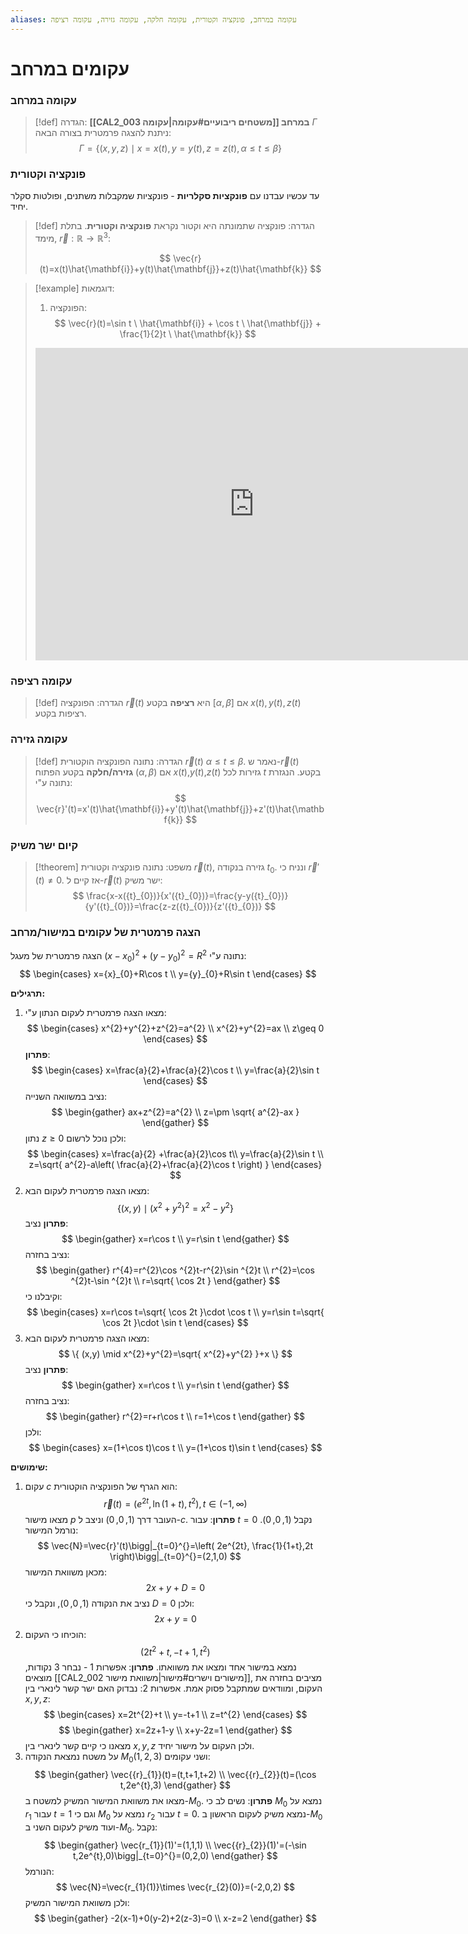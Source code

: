 ```yaml
---
aliases: עקומה במרחב, פונקציה וקטורית, עקומה חלקה, עקומה גזירה, עקומה רציפה
---
```

# עקומים במרחב
### עקומה במרחב
>[!def] הגדרה:
>**[[CAL2_003 משטחים ריבועיים#עקומה|עקומה]] במרחב** $\Gamma$ ניתנת להצגה פרמטרית בצורה הבאה:
>$$
> \Gamma=\{ (x,y,z)\mid x=x(t), y=y(t), z=z(t),\, \alpha\leq t\leq \beta \}
> $$

### פונקציה וקטורית
עד עכשיו עבדנו עם **פונקציות סקלריות** - פונקציות שמקבלות משתנים, ופולטות סקלר יחיד.

>[!def] הגדרה:
>פונקציה שתמונתה היא וקטור נקראת **פונקציה וקטורית**. בתלת מימד, $\vec{r}:\mathbb{R}\to \mathbb{R}^{3}$:
>
> $$
> \vec{r}(t)=x(t)\hat{\mathbf{i}}+y(t)\hat{\mathbf{j}}+z(t)\hat{\mathbf{k}}
> $$

>[!example] דוגמאות:
>1. הפונקציה:
>	$$
>	\vec{r}(t)=\sin t \ \hat{\mathbf{i}} + \cos t \ \hat{\mathbf{j}} + \frac{1}{2}t \ \hat{\mathbf{k}}
>	$$
>	<iframe scrolling="no" title="3D Curve"  class="geo" src="https://www.geogebra.org/material/iframe/id/n3fcn6ww/width/700/height/500/border/ffffff/sfsb/true/smb/false/stb/false/stbh/false/ai/false/asb/false/sri/false/rc/false/ld/false/sdz/true/ctl/false" width="700px" height="500px" style="border:0px;"> </iframe>

### עקומה רציפה
>[!def] הגדרה:
> הפונקציה $\vec{r}(t)$ היא **רציפה** בקטע $[\alpha,\beta]$ אם $x(t),y(t),z(t)$ רציפות בקטע.

### עקומה גזירה
>[!def] הגדרה:
>נתונה הפונקציה הוקטורית $\vec{r}(t)$ $\alpha\leq t\leq \beta$. נאמר ש-$\vec{r}(t)$ **גזירה/חלקה** בקטע הפתוח $(\alpha,\beta)$ אם $x(t)$,$y(t)$,$z(t)$ גזירות לכל $t$ בקטע. הנגזרת נתונה ע"י:
>$$
> \vec{r}'(t)=x'(t)\hat{\mathbf{i}}+y'(t)\hat{\mathbf{j}}+z'(t)\hat{\mathbf{k}}
> $$


### קיום ישר משיק
>[!theorem] משפט:
>נתונה פונקציה וקטורית $\vec{r}(t)$, גזירה בנקודה ${t}_{0}$. ונניח כי $\vec{r}'(t)\neq 0$. אז קיים ל-$\vec{r}(t)$ ישר משיק:
>	$$
>	\frac{x-x({t}_{0})}{x'({t}_{0})}=\frac{y-y({t}_{0})}{y'({t}_{0})}=\frac{z-z({t}_{0})}{z'({t}_{0})}
>	$$


### הצגה פרמטרית של עקומים במישור/מרחב

הצגה פרמטרית של מעגל $(x-{x}_{0})^{2}+(y-{y}_{0})^{2}=R^{2}$ נתונה ע"י:
$$
\begin{cases}
x={x}_{0}+R\cos t \\
y={y}_{0}+R\sin t
\end{cases}
$$

**תרגילים:**
1. מצאו הצגה פרמטרית לעקום הנתון ע"י:
	$$
	\begin{cases}
	x^{2}+y^{2}+z^{2}=a^{2} \\
	x^{2}+y^{2}=ax \\
	z\geq 0
	\end{cases}
	$$
	**פתרון**:
	$$
	\begin{cases}
	x=\frac{a}{2}+\frac{a}{2}\cos t \\
	y=\frac{a}{2}\sin t
	\end{cases}
	$$
	נציב במשוואה השנייה:
	$$
	\begin{gather}
	ax+z^{2}=a^{2} \\
	z=\pm \sqrt{ a^{2}-ax }
	\end{gather}
	$$
	נתון $z\geq 0$ ולכן נוכל לרשום:
	$$
	\begin{cases}
	x=\frac{a}{2} +\frac{a}{2}\cos t\\
	y=\frac{a}{2}\sin t \\
	z=\sqrt{ a^{2}-a\left( \frac{a}{2}+\frac{a}{2}\cos t \right) }
	\end{cases}
	$$
2. מצאו הצגה פרמטרית לעקום הבא:
	$$
	\{ (x,y)\mid (x^{2}+y^{2})^{2}=x^{2}-y^{2} \}
	$$
	**פתרון**
	נציב:
	$$
	\begin{gather}
	x=r\cos t \\
	y=r\sin t
	\end{gather}
	$$
	נציב בחזרה:
	$$
	\begin{gather}
	r^{4}=r^{2}\cos ^{2}t-r^{2}\sin ^{2}t \\
	r^{2}=\cos ^{2}t-\sin ^{2}t \\
	r=\sqrt{ \cos 2t }
	\end{gather}
	$$
	וקיבלנו כי:
	$$
	\begin{cases}
	x=r\cos t=\sqrt{ \cos 2t }\cdot \cos t \\
	y=r\sin t=\sqrt{ \cos 2t }\cdot \sin t
	\end{cases}
	$$
3. מצאו הצגה פרמטרית לעקום הבא:
	$$
	\{ (x,y) \mid x^{2}+y^{2}=\sqrt{ x^{2}+y^{2} }+x \}
	$$
	**פתרון**
	נציב:
	$$
	\begin{gather}
	x=r\cos t \\
	y=r\sin t
	\end{gather}
	$$
	נציב בחזרה:
	$$
	\begin{gather}
	r^{2}=r+r\cos t \\
	r=1+\cos t
	\end{gather}
	$$
	ולכן:
	$$
	\begin{cases}
	x=(1+\cos t)\cos t \\
	y=(1+\cos t)\sin t
	\end{cases}
	$$

**שימושים:**
1. עקום $c$ הוא הגרף של הפונקציה הוקטורית:
	$$
	\vec{r}(t)=(e^{2t},\ln(1+t),t^{2}), \, t\in(-1,\infty)  
	$$
	מצאו מישור $p$ העובר דרך $(1,0,0)$ וניצב ל-$c$.
	**פתרון**:
	עבור $t=0$ נקבל $(1,0,0)$. נורמל המישור:
	$$
	\vec{N}=\vec{r}'(t)\bigg|_{t=0}^{}=\left( 2e^{2t}, \frac{1}{1+t},2t \right)\bigg|_{t=0}^{}=(2,1,0)  
	$$
	מכאן משוואת המישור:
	$$
	2x+y+D=0
	$$
	נציב את הנקודה $(1,0,0)$, ונקבל כי $D=0$ ולכן:
	$$
	2x+y=0
	$$
2. הוכיחו כי העקום:
	$$
	(2t^{2}+t,-t+1,t^{2})
	$$
	נמצא במישור אחד ומצאו את משוואתו.
	**פתרון**:
	אפשרות 1 - נבחר 3 נקודות, מוצאים [[CAL2_002 מישורים וישרים#מישור|משוואת מישור]], מציבים בחזרה את העקום, ומוודאים שמתקבל פסוק אמת.
	אפשרות 2:
	נבדוק האם ישר קשר לינארי בין $x,y,z$:
	$$
	\begin{cases}
	x=2t^{2}+t \\
	y=-t+1 \\
	z=t^{2}
	\end{cases}
	$$
	$$
	\begin{gather}
	x=2z+1-y \\
	x+y-2z=1
	\end{gather}
	$$
	מצאנו כי קיים קשר לינארי בין $x,y,z$ ולכן העקום על מישור יחיד.
3. על משטח נמצאת הנקודה $M_{0}(1,2,3)$ ושני עקומים:
	$$
	\begin{gather}
	\vec{{r}_{1}}(t)=(t,t+1,t+2) \\
	\vec{{r}_{2}}(t)=(\cos t,2e^{t},3)
	\end{gather}
	$$
	מצאו את משוואת המישור המשיק למשטח ב-$M_{0}$.
	**פתרון**:
	נשים לב כי $M_{0}$ נמצא על $r_{1}$ עבור $t=1$ וגם כי $M_{0}$ נמצא על $r_{2}$ עבור $t=0$.
	נמצא משיק לעקום הראשון ב-$M_{0}$ ועוד משיק לעקום השני ב-$M_{0}$.
	נקבל:
	$$
	\begin{gather}
	\vec{r_{1}}(1)'=(1,1,1) \\
	\vec{{r}_{2}}(1)'=(-\sin t,2e^{t},0)\bigg|_{t=0}^{}=(0,2,0) 
	\end{gather}
	$$
	הנורמל:
	$$
	\vec{N}=\vec{r_{1}(1)}\times \vec{r_{2}(0)}=(-2,0,2)
	$$
	ולכן משוואת המישור המשיק:
	$$
	\begin{gather}
-2(x-1)+0(y-2)+2(z-3)=0 \\
	x-z=2
	\end{gather}
	$$

